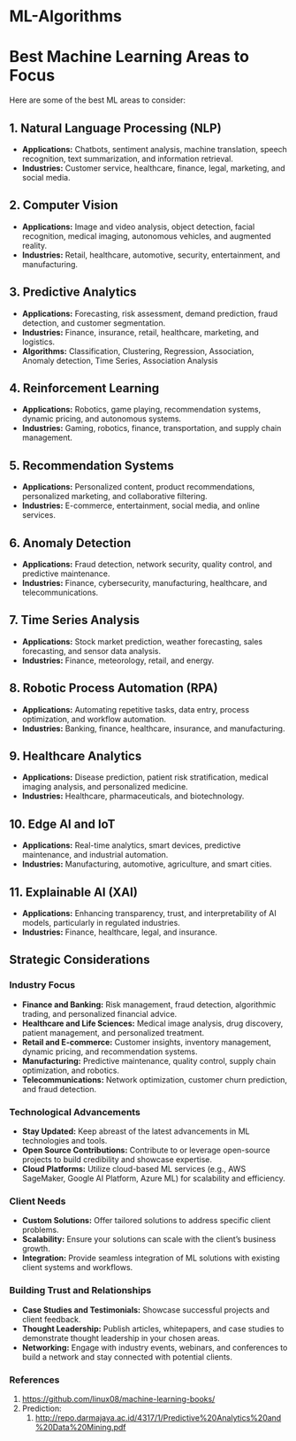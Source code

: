 # ML-Algorithms
# Best Machine Learning Areas to Focus

Here are some of the best ML areas to consider:

## 1. Natural Language Processing (NLP)
- **Applications:** Chatbots, sentiment analysis, machine translation, speech recognition, text summarization, and information retrieval.
- **Industries:** Customer service, healthcare, finance, legal, marketing, and social media.

## 2. Computer Vision
- **Applications:** Image and video analysis, object detection, facial recognition, medical imaging, autonomous vehicles, and augmented reality.
- **Industries:** Retail, healthcare, automotive, security, entertainment, and manufacturing.

## 3. Predictive Analytics
- **Applications:** Forecasting, risk assessment, demand prediction, fraud detection, and customer segmentation.
- **Industries:** Finance, insurance, retail, healthcare, marketing, and logistics.
- **Algorithms:** Classification, Clustering, Regression, Association, Anomaly detection, Time Series, Association Analysis 

## 4. Reinforcement Learning
- **Applications:** Robotics, game playing, recommendation systems, dynamic pricing, and autonomous systems.
- **Industries:** Gaming, robotics, finance, transportation, and supply chain management.

## 5. Recommendation Systems
- **Applications:** Personalized content, product recommendations, personalized marketing, and collaborative filtering.
- **Industries:** E-commerce, entertainment, social media, and online services.

## 6. Anomaly Detection
- **Applications:** Fraud detection, network security, quality control, and predictive maintenance.
- **Industries:** Finance, cybersecurity, manufacturing, healthcare, and telecommunications.

## 7. Time Series Analysis
- **Applications:** Stock market prediction, weather forecasting, sales forecasting, and sensor data analysis.
- **Industries:** Finance, meteorology, retail, and energy.

## 8. Robotic Process Automation (RPA)
- **Applications:** Automating repetitive tasks, data entry, process optimization, and workflow automation.
- **Industries:** Banking, finance, healthcare, insurance, and manufacturing.

## 9. Healthcare Analytics
- **Applications:** Disease prediction, patient risk stratification, medical imaging analysis, and personalized medicine.
- **Industries:** Healthcare, pharmaceuticals, and biotechnology.

## 10. Edge AI and IoT
- **Applications:** Real-time analytics, smart devices, predictive maintenance, and industrial automation.
- **Industries:** Manufacturing, automotive, agriculture, and smart cities.

## 11. Explainable AI (XAI)
- **Applications:** Enhancing transparency, trust, and interpretability of AI models, particularly in regulated industries.
- **Industries:** Finance, healthcare, legal, and insurance.

## Strategic Considerations

### Industry Focus
- **Finance and Banking:** Risk management, fraud detection, algorithmic trading, and personalized financial advice.
- **Healthcare and Life Sciences:** Medical image analysis, drug discovery, patient management, and personalized treatment.
- **Retail and E-commerce:** Customer insights, inventory management, dynamic pricing, and recommendation systems.
- **Manufacturing:** Predictive maintenance, quality control, supply chain optimization, and robotics.
- **Telecommunications:** Network optimization, customer churn prediction, and fraud detection.

### Technological Advancements
- **Stay Updated:** Keep abreast of the latest advancements in ML technologies and tools.
- **Open Source Contributions:** Contribute to or leverage open-source projects to build credibility and showcase expertise.
- **Cloud Platforms:** Utilize cloud-based ML services (e.g., AWS SageMaker, Google AI Platform, Azure ML) for scalability and efficiency.

### Client Needs
- **Custom Solutions:** Offer tailored solutions to address specific client problems.
- **Scalability:** Ensure your solutions can scale with the client’s business growth.
- **Integration:** Provide seamless integration of ML solutions with existing client systems and workflows.

### Building Trust and Relationships
- **Case Studies and Testimonials:** Showcase successful projects and client feedback.
- **Thought Leadership:** Publish articles, whitepapers, and case studies to demonstrate thought leadership in your chosen areas.
- **Networking:** Engage with industry events, webinars, and conferences to build a network and stay connected with potential clients.

### References
1. https://github.com/linux08/machine-learning-books/
2. Prediction:
    1. http://repo.darmajaya.ac.id/4317/1/Predictive%20Analytics%20and%20Data%20Mining.pdf

